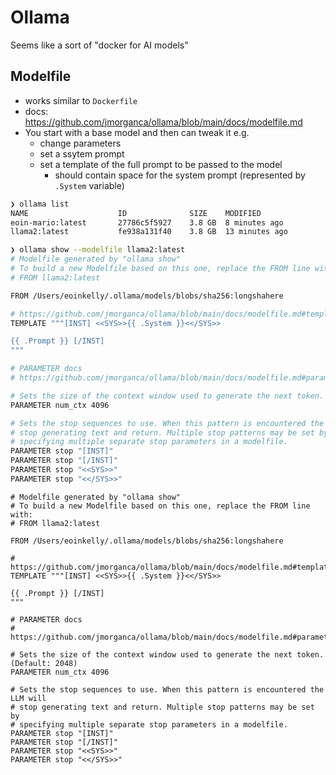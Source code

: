 # Ollama

Seems like a sort of "docker for AI models"

## Modelfile

- works similar to `Dockerfile`
- docs: https://github.com/jmorganca/ollama/blob/main/docs/modelfile.md
- You start with a base model and then can tweak it e.g.
    - change parameters
    - set a ssytem prompt
    - set a template of the full prompt to be passed to the model
        - should contain space for the system prompt (represented by `.System`
          variable)

```bash
❯ ollama list
NAME                    ID              SIZE    MODIFIED
eoin-mario:latest       27786c5f5927    3.8 GB  8 minutes ago
llama2:latest           fe938a131f40    3.8 GB  13 minutes ago

❯ ollama show --modelfile llama2:latest
# Modelfile generated by "ollama show"
# To build a new Modelfile based on this one, replace the FROM line with:
# FROM llama2:latest

FROM /Users/eoinkelly/.ollama/models/blobs/sha256:longshahere

# https://github.com/jmorganca/ollama/blob/main/docs/modelfile.md#template
TEMPLATE """[INST] <<SYS>>{{ .System }}<</SYS>>

{{ .Prompt }} [/INST]
"""

# PARAMETER docs
# https://github.com/jmorganca/ollama/blob/main/docs/modelfile.md#parameter

# Sets the size of the context window used to generate the next token. (Default: 2048)
PARAMETER num_ctx 4096

# Sets the stop sequences to use. When this pattern is encountered the LLM will
# stop generating text and return. Multiple stop patterns may be set by
# specifying multiple separate stop parameters in a modelfile.
PARAMETER stop "[INST]"
PARAMETER stop "[/INST]"
PARAMETER stop "<<SYS>>"
PARAMETER stop "<</SYS>>"
```

```Modelfile
# Modelfile generated by "ollama show"
# To build a new Modelfile based on this one, replace the FROM line with:
# FROM llama2:latest

FROM /Users/eoinkelly/.ollama/models/blobs/sha256:longshahere

# https://github.com/jmorganca/ollama/blob/main/docs/modelfile.md#template
TEMPLATE """[INST] <<SYS>>{{ .System }}<</SYS>>

{{ .Prompt }} [/INST]
"""

# PARAMETER docs
# https://github.com/jmorganca/ollama/blob/main/docs/modelfile.md#parameter

# Sets the size of the context window used to generate the next token. (Default: 2048)
PARAMETER num_ctx 4096

# Sets the stop sequences to use. When this pattern is encountered the LLM will
# stop generating text and return. Multiple stop patterns may be set by
# specifying multiple separate stop parameters in a modelfile.
PARAMETER stop "[INST]"
PARAMETER stop "[/INST]"
PARAMETER stop "<<SYS>>"
PARAMETER stop "<</SYS>>"
```
